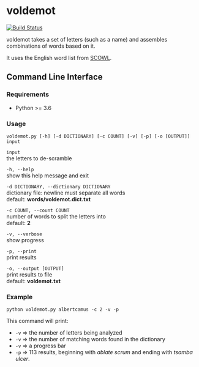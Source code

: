 # voldemot

[![Build Status](https://travis-ci.org/dasanchez/voldemot.svg?branch=master)](https://travis-ci.org/dasanchez/voldemot)

voldemot takes a set of letters (such as a name) and assembles combinations of words based on it.

It uses the English word list from [SCOWL](http://wordlist.aspell.net/).  

## Command Line Interface

### Requirements

- Python >= 3.6

### Usage

`voldemot.py [-h] [-d DICTIONARY] [-c COUNT] [-v] [-p] [-o [OUTPUT]] input`

`input`  
the letters to de-scramble

`-h, --help`  
show this help message and exit

`-d DICTIONARY, --dictionary DICTIONARY`  
dictionary file: newline must separate all words  
default: **words/voldemot.dict.txt**

`-c COUNT, --count COUNT`  
number of words to split the letters into  
default: **2**

`-v, --verbose`  
show progress

`-p, --print`  
print results

`-o, --output [OUTPUT]`  
print results to file  
default: **voldemot.txt**

### Example

`python voldemot.py albertcamus -c 2 -v -p`

This command will print:

- `-v` => the number of letters being analyzed
- `-v` => the number of matching words found in the dictionary
- `-v` => a progress bar
- `-p` => 113 results, beginning with _ablate scrum_ and ending with _tsamba ulcer_.  
